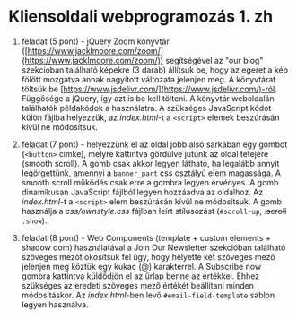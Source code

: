 # Kliensoldali webprogramozás 1. zh

1. feladat (5 pont) - jQuery Zoom könyvtár ([https://www.jacklmoore.com/zoom/](https://www.jacklmoore.com/zoom/)) segítségével az "our blog" szekcióban található képekre (3 darab) állítsuk be, hogy az egeret a kép fölött mozgatva annak nagyított változata jelenjen meg. A könyvtárat töltsük be [https://www.jsdelivr.com/](https://www.jsdelivr.com/)-ról. Függősége a jQuery, így azt is be kell tölteni. A könyvtár weboldalán találhatók példakódok a használatra. A szükséges JavaScript kódot külön fájlba helyezzük, az _index.html_-t a `<script>` elemek beszúrásán kívül ne módosítsuk.

2. feladat (7 pont) - helyezzünk el az oldal jobb alsó sarkában egy gombot (`<button>` címke), melyre kattintva gördülve jutunk az oldal tetejére (smooth scroll). A gomb csak akkor legyen látható, ha legalább annyit legörgettünk, amennyi a `banner_part` css osztályú elem magassága.
   A smooth scroll működés csak erre a gombra legyen érvényes. A gomb dinamikusan JavaScript fájlból legyen hozzáadva az oldalhoz. Az _index.html_-t a `<script>` elem beszúrásán kívül ne módosítsuk. A gomb használja a _css/ownstyle.css_ fájlban leírt stílusozást (`#scroll-up`, ~~.scroll~~ `.show`).

3. feladat (8 pont) - Web Components (template + custom elements + shadow dom) használatával a Join Our Newsletter szekcióban található szöveges mezőt okosítsuk fel úgy, hogy helyette két szöveges mező jelenjen meg köztük egy kukac (@) karakterrel. A Subscribe now gombra kattintva küldődjön el az űrlap benne az értékkel. Ehhez szükséges az eredeti szöveges mező értékét beállítani minden módosításkor. Az _index.html_-ben levő `#email-field-template` sablon legyen használva.
